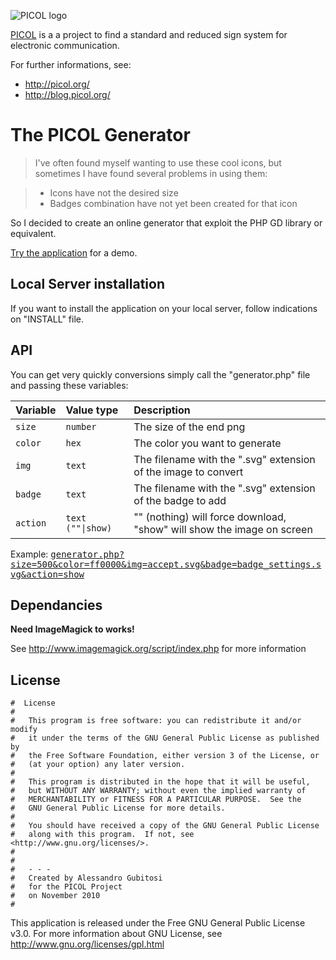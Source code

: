 ![PICOL logo](http://picol.org/img/header.png)


[PICOL](http://picol.org/) is a a project to find a standard and reduced sign system for electronic communication.

For further informations, see:

 * http://picol.org/
 * http://blog.picol.org/

# The PICOL Generator

> I've often found myself wanting to use these cool icons, but sometimes I have found several problems in using them:

> * Icons have not the desired size
> * Badges combination have not yet been created for that icon

So I decided to create an online generator that exploit the PHP GD library or equivalent.

[Try the application](http://picol.org/picol_icon_generator.php) for a demo.


## Local Server installation

If you want to install the application on your local server, follow indications on "INSTALL" file.

## API

You can get very quickly conversions simply call the "generator.php" file and passing these variables:

| Variable |  Value type                      |  Description                                                           |
|:-------- |:-------------------------------- |:---------------------------------------------------------------------- |
| `size`   | `number`                         | The size of the end png                                                |
| `color`  | `hex`                            | The color you want to generate                                         |
| `img`    | `text`                           | The filename with the ".svg" extension of the image to convert         |
| `badge`  | `text`                           | The filename with the ".svg" extension of the badge to add             |
| `action` | <code>text (""&#124;show)</code> | "" (nothing) will force download, "show" will show the image on screen |


Example: <tt>[generator.php?size=500&color=ff0000&img=accept.svg&badge=badge_settings.svg&action=show](http://picol.iod.io/generator/1.2/common/include/generator.php?size=500&color=ff0000&img=accept.svg&badge=badge_settings.svg&action=show)</tt>

## Dependancies

**Need ImageMagick to works!**

See http://www.imagemagick.org/script/index.php for more information


## License
    #  License
    #	
    #	This program is free software: you can redistribute it and/or modify
    #	it under the terms of the GNU General Public License as published by
    #	the Free Software Foundation, either version 3 of the License, or
    #	(at your option) any later version.
    #
    #	This program is distributed in the hope that it will be useful,
    #	but WITHOUT ANY WARRANTY; without even the implied warranty of
    #	MERCHANTABILITY or FITNESS FOR A PARTICULAR PURPOSE.  See the
    #	GNU General Public License for more details.
    #
    #	You should have received a copy of the GNU General Public License
    #	along with this program.  If not, see <http://www.gnu.org/licenses/>.
    #
    #
    #	- - -
    #	Created by Alessandro Gubitosi
    #	for the PICOL Project
    #	on November 2010
    #    

This application is released under the Free GNU General Public License v3.0.
For more information about GNU License, see http://www.gnu.org/licenses/gpl.html
